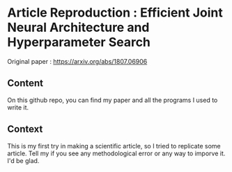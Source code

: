 # Article Reproduction : Efficient Joint Neural Architecture and Hyperparameter Search

Original paper : https://arxiv.org/abs/1807.06906

## Content

On this github repo, you can find my paper and all the programs I used to write it.

## Context

This is my first try in making a scientific article, so I tried to replicate some article. Tell my if you see any methodological error or any way to imporve it. I'd be glad.
